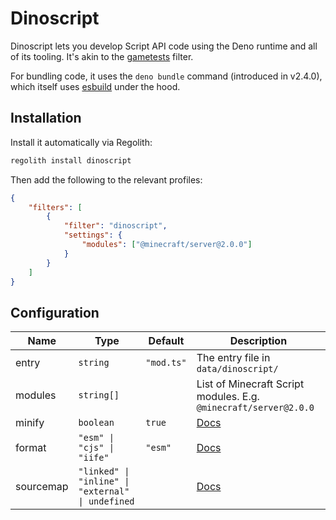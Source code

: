 # Dinoscript

Dinoscript lets you develop Script API code using the Deno runtime and all of its tooling. It's akin to the [gametests](https://github.com/Bedrock-OSS/regolith-filters/tree/master/gametests) filter.

For bundling code, it uses the `deno bundle` command (introduced in v2.4.0), which itself uses [esbuild](https://esbuild.github.io) under the hood.

## Installation

Install it automatically via Regolith:

```bash
regolith install dinoscript
```

Then add the following to the relevant profiles:

```json
{
    "filters": [
        {
            "filter": "dinoscript",
            "settings": {
                "modules": ["@minecraft/server@2.0.0"]
            }
        }
    ]
}
```

## Configuration

| Name | Type | Default | Description |
| - | - | - | - |
| entry | `string` | `"mod.ts"` | The entry file in `data/dinoscript/` |
| modules | `string[]` | | List of Minecraft Script modules. E.g. `@minecraft/server@2.0.0` |
| minify | `boolean` | `true` | [Docs](https://esbuild.github.io/api/#minify) |
| format | `"esm" \| "cjs" \| "iife"` | `"esm"` | [Docs](https://esbuild.github.io/api/#format) |
| sourcemap | `"linked" \| "inline" \| "external" \| undefined` |  | [Docs](https://esbuild.github.io/api/#sourcemap) |
